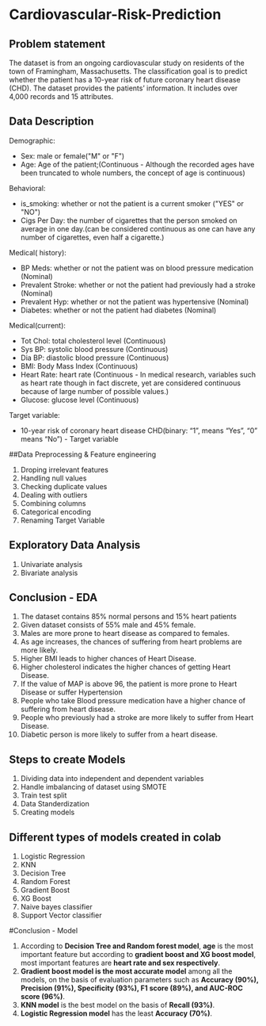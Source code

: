 # Cardiovascular-Risk-Prediction

## Problem statement

The dataset is from an ongoing cardiovascular study on residents of the town of Framingham, Massachusetts. The classification goal is to predict whether the patient has a 10-year risk of future coronary heart disease (CHD). The dataset provides the patients’ information. It includes over 4,000 records and 15 attributes.

## Data Description

Demographic:
*  Sex: male or female("M" or "F")
*  Age: Age of the patient;(Continuous - Although the recorded ages have been truncated to
whole numbers, the concept of age is continuous)

Behavioral:
*  is_smoking: whether or not the patient is a current smoker ("YES" or "NO")
* Cigs Per Day: the number of cigarettes that the person smoked on average in one day.(can be
considered continuous as one can have any number of cigarettes, even half a cigarette.)

Medical( history):
* BP Meds: whether or not the patient was on blood pressure medication (Nominal)
* Prevalent Stroke: whether or not the patient had previously had a stroke (Nominal)
* Prevalent Hyp: whether or not the patient was hypertensive (Nominal)
* Diabetes: whether or not the patient had diabetes (Nominal)

Medical(current):
* Tot Chol: total cholesterol level (Continuous)
* Sys BP: systolic blood pressure (Continuous)
* Dia BP: diastolic blood pressure (Continuous)
* BMI: Body Mass Index (Continuous)
* Heart Rate: heart rate (Continuous - In medical research, variables such as heart rate though in
fact discrete, yet are considered continuous because of large number of possible values.)
* Glucose: glucose level (Continuous)

Target variable:
* 10-year risk of coronary heart disease CHD(binary: “1”, means “Yes”, “0” means “No”) - Target variable

##Data Preprocessing & Feature engineering

1. Droping irrelevant features
2. Handling null values
3. Checking duplicate values
4. Dealing with outliers
5. Combining columns
6. Categorical encoding
7. Renaming Target Variable

## Exploratory Data Analysis

1. Univariate analysis
2. Bivariate analysis

## Conclusion - EDA

1. The dataset contains 85% normal persons and 15% heart patients
2. Given dataset consists of 55% male and 45% female.
3. Males are more prone to heart disease as compared to females.
4. As age increases, the chances of suffering from heart problems are more likely.
5. Higher BMI leads to higher chances of Heart Disease.
6. Higher cholesterol indicates the higher chances of getting Heart Disease.
7. If the value of MAP is above 96, the patient is more prone to Heart Disease or suffer Hypertension
8. People who take Blood pressure medication have a higher chance of suffering from heart disease.
9. People who previously had a stroke are more likely to suffer from Heart Disease.
10. Diabetic person is more likely to suffer from a heart disease.

## Steps to create Models

1. Dividing data into independent and dependent variables
2. Handle imbalancing of dataset using SMOTE
3. Train test split
4. Data Standerdization 
5. Creating models

## Different types of models created in colab
1. Logistic Regression
2. KNN
3. Decision Tree
4. Random Forest
5. Gradient Boost
6. XG Boost
7. Naive bayes classifier
8. Support Vector classifier

#Conclusion - Model
1. According to **Decision Tree and Random forest model**, **age** is the most important feature but according to **gradient boost and XG boost model**, most important features are **heart rate and sex respectively**.
2. **Gradient boost model is the most accurate model** among  all the models, on the basis of evaluation parameters such as  **Accuracy (90%), Precision (91%), Specificity (93%), F1 score (89%), and AUC-ROC score (96%)**.
3. **KNN model** is the best model on the basis of **Recall (93%)**.
4. **Logistic Regression model** has the least **Accuracy (70%)**.
